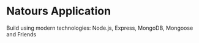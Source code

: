 # Natours Application

Build using modern technologies: Node.js, Express, MongoDB, Mongoose and Friends
